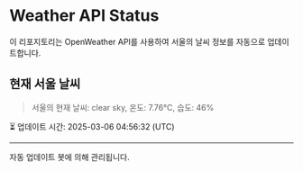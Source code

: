 
# Weather API Status

이 리포지토리는 OpenWeather API를 사용하여 서울의 날씨 정보를 자동으로 업데이트합니다.

## 현재 서울 날씨
> 서울의 현재 날씨: clear sky, 온도: 7.76°C, 습도: 46%

⏳ 업데이트 시간: 2025-03-06 04:56:32 (UTC)

---
자동 업데이트 봇에 의해 관리됩니다.
